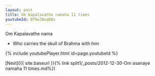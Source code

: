 ```yaml
---
layout: post
title: Om Kapalavathe namaha 11 times
youtubeId: Bf9wlNxqO8s
---
```

 
 
Om Kapalavathe nama 
 
 -  Who carries the skull of Brahma with him 
 
  
 
  
 
 
 
 
 
 


{% include youtubePlayer.html id=page.youtubeId %}
 
[Next]({{ site.baseurl }}{% link  split1/_posts/2012-12-30-Om asanaye namaha 11 times.md%})
 
